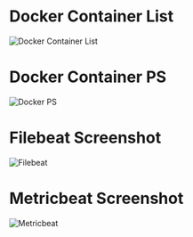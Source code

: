 # Docker Container List
![Docker Container List](https://user-images.githubusercontent.com/78005922/127783581-37cbe094-a31a-4b4b-84a3-caf8490bf93e.png)

# Docker Container PS
![Docker PS](https://user-images.githubusercontent.com/78005922/127783678-21860a4d-24ae-4637-b3ba-e8d969c4c888.png)

# Filebeat Screenshot
![Filebeat](https://user-images.githubusercontent.com/78005922/127781349-ae27a6bd-c49a-405d-98f0-fc63fedffe55.png)


# Metricbeat Screenshot
![Metricbeat](https://user-images.githubusercontent.com/78005922/127781525-b896cac6-8038-43c9-b85e-64604811c0ad.png)
